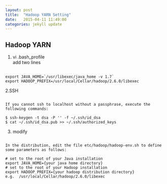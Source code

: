 ```yaml
---
layout:	post
title:	"Hadoop YARN Setting"
date:	2015-04-11 11:49:00
categories: jekyll update
---
```

## Hadoop YARN ##  
1. vi .bash_profile  
add two lines  
<pre> <code> 
export JAVA_HOME=`/usr/libexec/java_home -v 1.7`
export HADOOP_PREFIX=/usr/local/Cellar/hadoop/2.6.0/libexec
</code></pre>

2.SSH
<pre><code>
If you cannot ssh to localhost without a passphrase, execute the following commands:

$ ssh-keygen -t dsa -P '' -f ~/.ssh/id_dsa
$ cat ~/.ssh/id_dsa.pub >> ~/.ssh/authorized_keys
</code></pre>

3. modify 
<pre><code> 
In the distribution, edit the file etc/hadoop/hadoop-env.sh to define some parameters as follows:

# set to the root of your Java installation
export JAVA_HOME={your java home directory}
# set to the root of your Hadoop installation
export HADOOP_PREFIX={your hadoop distribution directory}
e.g.  /usr/local/Cellar/hadoop/2.6.0/libexec
</code></pre>

